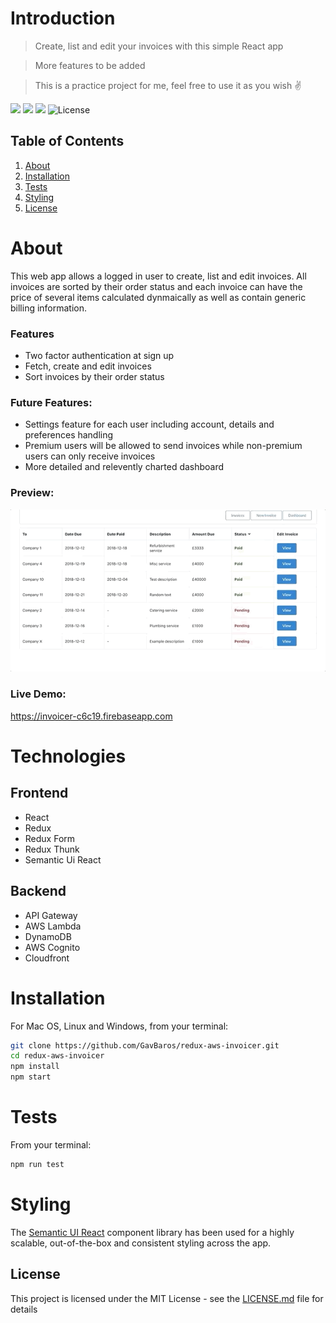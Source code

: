 # Introduction

> Create, list and edit your invoices with this simple React app

> More features to be added

> This is a practice project for me, feel free to use it as you wish :v:

![](https://img.shields.io/github/last-commit/GavBaros/redux-aws-invoicer.svg?style=flat)
![](https://img.shields.io/github/repo-size/GavBaros/redux-aws-invoicer.svg?style=flat)
![](https://img.shields.io/david/GavBaros/redux-aws-invoicer.svg?style=flat)
![License](http://img.shields.io/:license-mit-blue.svg?)

## Table of Contents

1. [About](#about)
1. [Installation](#installation)
1. [Tests](#tests)
1. [Styling](#styling)
1. [License](#license)


# About

This web app allows a logged in user to create, list and edit invoices. 
All invoices are sorted by their order status and each invoice can have the price of several items calculated dynmaically as well as contain generic billing information. 

### Features

- Two factor authentication at sign up
- Fetch, create and edit invoices
- Sort invoices by their order status

### Future Features:

- Settings feature for each user including account, details and preferences handling
- Premium users will be allowed to send invoices while non-premium users can only receive invoices
- More detailed and relevently charted dashboard

### Preview:

![](demo.gif)


### Live Demo: 

https://invoicer-c6c19.firebaseapp.com


# Technologies

## Frontend
- React 
- Redux
- Redux Form
- Redux Thunk
- Semantic Ui React

## Backend
- API Gateway
- AWS Lambda
- DynamoDB
- AWS Cognito
- Cloudfront

# Installation

For Mac OS, Linux and Windows, from your terminal:

```sh
git clone https://github.com/GavBaros/redux-aws-invoicer.git
cd redux-aws-invoicer
npm install
npm start
```

# Tests

From your terminal:

```sh
npm run test
```

# Styling

[2]: https://github.com/Semantic-Org/Semantic-UI-React

The [Semantic UI React][2] component library has been used for a highly scalable, out-of-the-box and consistent styling across the app. 


## License

This project is licensed under the MIT License - see the [LICENSE.md](LICENSE.md) file for details





